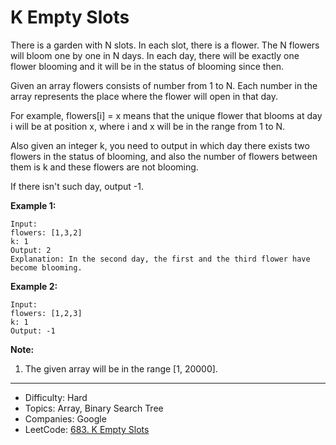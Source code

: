 # K Empty Slots

There is a garden with N slots. In each slot, there is a flower. The N flowers will bloom one by one in N days. In each day, there will be exactly one flower blooming and it will be in the status of blooming since then.

Given an array flowers consists of number from 1 to N. Each number in the array represents the place where the flower will open in that day.

For example, flowers[i] = x means that the unique flower that blooms at day i will be at position x, where i and x will be in the range from 1 to N.

Also given an integer k, you need to output in which day there exists two flowers in the status of blooming, and also the number of flowers between them is k and these flowers are not blooming.

If there isn't such day, output -1.

**Example 1:**
```
Input: 
flowers: [1,3,2]
k: 1
Output: 2
Explanation: In the second day, the first and the third flower have become blooming.
```
**Example 2:**
```
Input: 
flowers: [1,2,3]
k: 1
Output: -1
```
**Note:**
1. The given array will be in the range [1, 20000].

---

* Difficulty: Hard
* Topics: Array, Binary Search Tree
* Companies: Google
* LeetCode: [683. K Empty Slots](https://leetcode.com/problems/k-empty-slots/description/)
